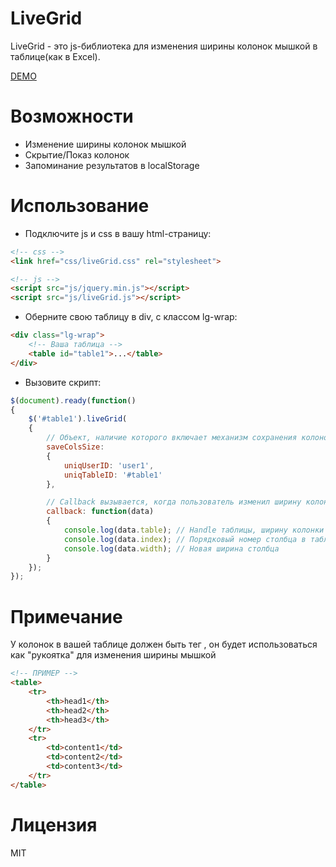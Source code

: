 # LiveGrid
LiveGrid - это js-библиотека для изменения ширины колонок мышкой в таблице(как в Excel).


[DEMO](https://yadobr.github.io/livegrid/)


# Возможности
 - Изменение ширины колонок мышкой
 - Скрытие/Показ колонок
 - Запоминание результатов в localStorage

# Использование
 - Подключите js и css в вашу html-cтраницу:
```html
<!-- css -->
<link href="css/liveGrid.css" rel="stylesheet">

<!-- js -->
<script src="js/jquery.min.js"></script>
<script src="js/liveGrid.js"></script>
```
 - Оберните свою таблицу в div, с классом lg-wrap:
```html
<div class="lg-wrap">
    <!-- Ваша таблица -->
	<table id="table1">...</table>
</div>
```
 - Вызовите скрипт:
```js
$(document).ready(function()
{
	$('#table1').liveGrid(
	{
		// Объект, наличие которого включает механизм сохранения колонок
		saveColsSize:
		{
			uniqUserID: 'user1',
			uniqTableID: '#table1'
		},

		// Callback вызывается, когда пользователь изменил ширину колонки
		callback: function(data)
		{
			console.log(data.table); // Handle таблицы, ширину колонки которой изменили
			console.log(data.index); // Порядковый номер столбца в таблице
			console.log(data.width); // Новая ширина столбца
		}
	});
});
```

# Примечание
У колонок в вашей таблице должен быть тег <th>, он будет использоваться как "рукоятка" для изменения ширины мышкой
```html
<!-- ПРИМЕР -->
<table>
	<tr>
		<th>head1</th>
		<th>head2</th>
		<th>head3</th>
	</tr>
	<tr>
		<td>content1</td>
		<td>content2</td>
		<td>content3</td>
	</tr>
</table>
```

# Лицензия
MIT
